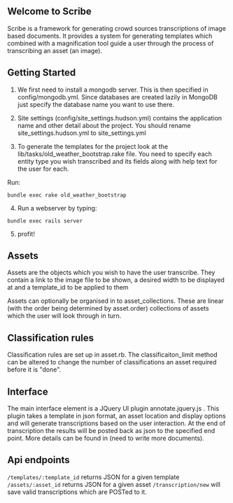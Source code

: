 ## Welcome to Scribe

Scribe is a framework for generating crowd sources transcriptions of image based documents.
It provides a system for generating templates which combined with a magnification tool guide 
a user through the process of transcribing an asset (an image). 

## Getting Started

1. We first need to install a mongodb server. This is then specified in config/mongodb.yml. Since databases are created lazily in MongoDB just specify the database name you want to use there.

2. Site settings (config/site_settings.hudson.yml) contains the application name and other detail about the project. You should rename site_settings.hudson.yml to site_settings.yml

3. To generate the templates for the project look at the lib/tasks/old_weather_bootstrap.rake file. You need to specify each entity type you wish transcribed and its fields along with help text for the user for each.

Run:

`bundle exec rake old_weather_bootstrap`

4. Run a webserver by typing:

`bundle exec rails server`

5. profit!

## Assets

Assets are the objects which you wish to have the user transcribe. They contain a link to the image file to be shown, a desired width to be displayed at and a template_id to be applied to them

Assets can optionally be organised in to asset_collections. These are linear (with the order being determined by asset.order) collections of assets which the user will look through in turn.

## Classification rules

Classification rules are set up in asset.rb. The classificaiton_limit method can be altered to change the number of classifications an asset required before it is "done". 

## Interface

The main interface element is a JQuery UI plugin annotate.jquery.js . This plugin takes a template in json format, an asset location and display options and will generate transcriptions based on the user interaction. At the end of transcription the results will be posted back as json to the specified end point. More details can be found in (need to write more documents).

## Api endpoints

`/templates/:template_id` returns JSON for a given template
`/assets/:asset_id` returns JSON for a given asset
`/transcription/new` will save valid transcriptions which are POSTed to it.